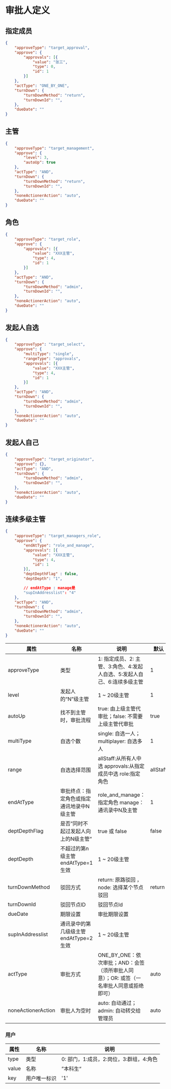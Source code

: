 # 审批人定义

## 指定成员
``` json
{
    "approveType": "target_approval",
    "approve": {
        "approvals": [{
            "value": "张三",
            "type": 0,
            "id": 1
        }]
    },
    "actType": "ONE_BY_ONE", 
    "turnDown": {
        "turnDownMethod": "return",
        "turnDownId": "",
    },
    "dueDate": ""
}
```

## 主管
``` json
{
    "approveType": "target_management",
    "approve": {
        "level": 3,
        "autoUp": true
    },
    "actType": "AND", 
    "turnDown": {
        "turnDownMethod": "return",
        "turnDownId": "",
    },
    "noneActionerAction": "auto",
    "dueDate": ""
}
```

## 角色
``` json
{
    "approveType": "target_role",
    "approve": {
        "approvals": [{
            "value": "XXX主管",
            "type": 4,
            "id": 1
        }]
    },
    "actType": "AND", 
    "turnDown": {
        "turnDownMethod": "admin",
        "turnDownId": "",
    },
    "noneActionerAction": "auto",
    "dueDate": ""
}
```
## 发起人自选
``` json
{
    "approveType": "target_select",
    "approve": {
        "multiType": "single",
        "rangeType": "approvals",
        "approvals": [{
            "value": "XXX主管",
            "type": 4,
            "id": 1
        }]
    },
    "actType": "AND", 
    "turnDown": {
        "turnDownMethod": "admin",
        "turnDownId": "",
    },
    "noneActionerAction": "auto",
    "dueDate": ""
}
```

## 发起人自己
``` json
{
    "approveType": "target_originator",
    "approve": {},
    "actType": "AND", 
    "turnDown": {
        "turnDownMethod": "admin",
        "turnDownId": "",
    },
    "noneActionerAction": "auto",
    "dueDate": ""
}
```

## 连续多级主管
``` json
{
    "approveType": "target_managers_role",
    "approve": {
        "endAtType": "role_and_manage", 
        "approvals": [{
            "value": "XXX主管",
            "type": 4,
            "id": 1
        }],
        "deptDepthFlag" : false,
        "deptDepth": "1",

        // endAtType : manage是
        "supInAddresslist": "4"
    }, 
    "actType": "AND", 
    "turnDown": {
        "turnDownMethod": "admin",
        "turnDownId": "",
    },
    "noneActionerAction": "auto",
    "dueDate": ""
}
```




| 属性 | 名称 | 说明 | 默认 |
| ------ | ------ | ------ | ------ |
| approveType | 类型 | 1: 指定成员、2: 主管、3:角色、4:发起人自选、5:发起人自己、6:连续多级主管 | 1 |
| level | 发起人的“N”级主管 | 1 ~ 20级主管 | 1 |
| autoUp | 找不到主管时，审批流程 | true: 由上级主管代审批；false: 不需要上级主管代审批 | true |
| multiType | 自选个数 | single: 自选一人；multiplayer: 自选多人 | 1 |
| range | 自选选择范围 | allStaff:从所有人中选 approvals:从指定成员中选 role:指定角色 | allStaff |
| endAtType | 审批终点：指定角色或指定通讯地录中N级主管 | role_and_manage：指定角色 manage：通讯录中N及主管 | 1 |
| deptDepthFlag | 是否”同时不起过发起人向上的N级主管“ | true 或 false | false |
| deptDepth | 不超过的第n级主管 endAtType=1生效 | 1 ~ 20级主管 |  |
| turnDownMethod | 驳回方式 | return: 原路驳回 ， node: 选择某个节点驳回 | return |
| turnDownId | 驳回节点ID | 驳回节点Id |  |
| dueDate | 期限设置 | 审批期限设置 |  |
| supInAddresslist | 通讯录中的第几级级主管 endAtType=2生效 | 1 ~ 20级主管 |  |
| actType | 审批方式 | ONE_BY_ONE：依次审批；AND：会签（须所审批人同意）；OR: 或签（一名审批人同意或拒绝即可） | auto |
| noneActionerAction | 审批人为空时 | auto: 自动通过；admin: 自动转交给管理员 | auto |

### 用户

| 属性 | 名称 | 说明 |
| ------ | ------ | ------ |
| type | 类型 | 0: 部门，1:成员，2:岗位，3:群组，4:角色 |
| value | 名称 | ”本科生“ |
| key | 用户唯一标识 | '1' |